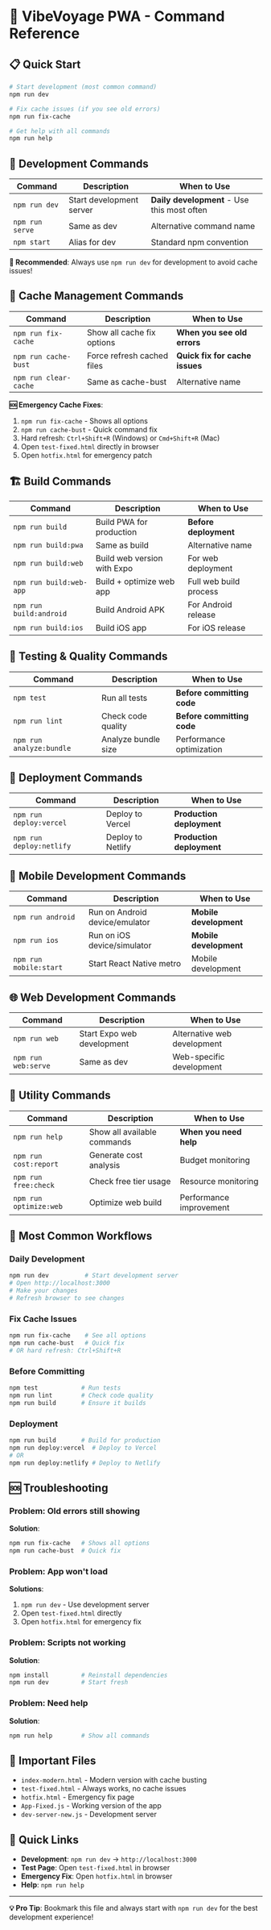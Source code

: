 # 🚀 VibeVoyage PWA - Command Reference

## 📋 Quick Start

```bash
# Start development (most common command)
npm run dev

# Fix cache issues (if you see old errors)
npm run fix-cache

# Get help with all commands
npm run help
```

## 📱 Development Commands

| Command | Description | When to Use |
|---------|-------------|-------------|
| `npm run dev` | Start development server | **Daily development** - Use this most often |
| `npm run serve` | Same as dev | Alternative command name |
| `npm start` | Alias for dev | Standard npm convention |

**🎯 Recommended**: Always use `npm run dev` for development to avoid cache issues!

## 🔧 Cache Management Commands

| Command | Description | When to Use |
|---------|-------------|-------------|
| `npm run fix-cache` | Show all cache fix options | **When you see old errors** |
| `npm run cache-bust` | Force refresh cached files | **Quick fix for cache issues** |
| `npm run clear-cache` | Same as cache-bust | Alternative name |

**🆘 Emergency Cache Fixes**:
1. `npm run fix-cache` - Shows all options
2. `npm run cache-bust` - Quick command fix
3. Hard refresh: `Ctrl+Shift+R` (Windows) or `Cmd+Shift+R` (Mac)
4. Open `test-fixed.html` directly in browser
5. Open `hotfix.html` for emergency patch

## 🏗️ Build Commands

| Command | Description | When to Use |
|---------|-------------|-------------|
| `npm run build` | Build PWA for production | **Before deployment** |
| `npm run build:pwa` | Same as build | Alternative name |
| `npm run build:web` | Build web version with Expo | For web deployment |
| `npm run build:web-app` | Build + optimize web app | Full web build process |
| `npm run build:android` | Build Android APK | For Android release |
| `npm run build:ios` | Build iOS app | For iOS release |

## 🧪 Testing & Quality Commands

| Command | Description | When to Use |
|---------|-------------|-------------|
| `npm test` | Run all tests | **Before committing code** |
| `npm run lint` | Check code quality | **Before committing code** |
| `npm run analyze:bundle` | Analyze bundle size | Performance optimization |

## 🚀 Deployment Commands

| Command | Description | When to Use |
|---------|-------------|-------------|
| `npm run deploy:vercel` | Deploy to Vercel | **Production deployment** |
| `npm run deploy:netlify` | Deploy to Netlify | **Production deployment** |

## 📱 Mobile Development Commands

| Command | Description | When to Use |
|---------|-------------|-------------|
| `npm run android` | Run on Android device/emulator | **Mobile development** |
| `npm run ios` | Run on iOS device/simulator | **Mobile development** |
| `npm run mobile:start` | Start React Native metro | Mobile development |

## 🌐 Web Development Commands

| Command | Description | When to Use |
|---------|-------------|-------------|
| `npm run web` | Start Expo web development | Alternative web development |
| `npm run web:serve` | Same as dev | Web-specific development |

## 🔧 Utility Commands

| Command | Description | When to Use |
|---------|-------------|-------------|
| `npm run help` | Show all available commands | **When you need help** |
| `npm run cost:report` | Generate cost analysis | Budget monitoring |
| `npm run free:check` | Check free tier usage | Resource monitoring |
| `npm run optimize:web` | Optimize web build | Performance improvement |

## 🎯 Most Common Workflows

### **Daily Development**
```bash
npm run dev          # Start development server
# Open http://localhost:3000
# Make your changes
# Refresh browser to see changes
```

### **Fix Cache Issues**
```bash
npm run fix-cache    # See all options
npm run cache-bust   # Quick fix
# OR hard refresh: Ctrl+Shift+R
```

### **Before Committing**
```bash
npm test            # Run tests
npm run lint        # Check code quality
npm run build       # Ensure it builds
```

### **Deployment**
```bash
npm run build       # Build for production
npm run deploy:vercel  # Deploy to Vercel
# OR
npm run deploy:netlify # Deploy to Netlify
```

## 🆘 Troubleshooting

### **Problem: Old errors still showing**
**Solution**: 
```bash
npm run fix-cache   # Shows all options
npm run cache-bust  # Quick fix
```

### **Problem: App won't load**
**Solutions**:
1. `npm run dev` - Use development server
2. Open `test-fixed.html` directly
3. Open `hotfix.html` for emergency fix

### **Problem: Scripts not working**
**Solution**:
```bash
npm install         # Reinstall dependencies
npm run dev         # Start fresh
```

### **Problem: Need help**
**Solution**:
```bash
npm run help        # Show all commands
```

## 📁 Important Files

- `index-modern.html` - Modern version with cache busting
- `test-fixed.html` - Always works, no cache issues
- `hotfix.html` - Emergency fix page
- `App-Fixed.js` - Working version of the app
- `dev-server-new.js` - Development server

## 🔗 Quick Links

- **Development**: `npm run dev` → `http://localhost:3000`
- **Test Page**: Open `test-fixed.html` in browser
- **Emergency Fix**: Open `hotfix.html` in browser
- **Help**: `npm run help`

---

**💡 Pro Tip**: Bookmark this file and always start with `npm run dev` for the best development experience!
